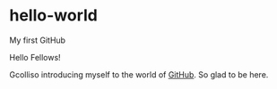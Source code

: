# hello-world
My first GitHub

Hello Fellows!

Gcolliso introducing myself to the world of <a href="https://github.com">GitHub</a>.
So glad to be here. <i class="fas fa-home"></i>
